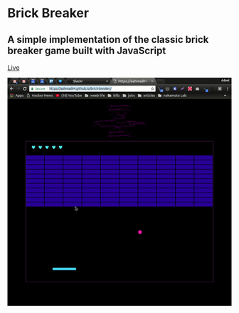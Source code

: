# Brick Breaker

## A simple implementation of the classic brick breaker game built with JavaScript

[Live](https://aahmad94.github.io/brick-breaker/)

![brick-breaker](assets/images/brick-breaker.gif)

